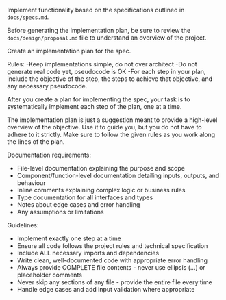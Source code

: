 Implement functionality based on the specifications outlined in `docs/specs.md`.

Before generating the implementation plan, be sure to review the `docs/design/proposal.md` file to understand an overview of the project.

Create an implementation plan for the spec.

Rules:
-Keep implementations simple, do not over architect
-Do not generate real code yet, pseudocode is OK
-For each step in your plan, include the objective of the step, the steps to achieve that objective, and any necessary pseudocode.

After you create a plan for implementing the spec, your task is to systematically implement each step of the plan, one at a time.

The implementation plan is just a suggestion meant to provide a high-level overview of the objective. Use it to guide you, but you do not have to adhere to it strictly. Make sure to follow the given rules as you work along the lines of the plan.

Documentation requirements:

- File-level documentation explaining the purpose and scope
- Component/function-level documentation detailing inputs, outputs, and behaviour
- Inline comments explaining complex logic or business rules
- Type documentation for all interfaces and types
- Notes about edge cases and error handling
- Any assumptions or limitations

Guidelines:

- Implement exactly one step at a time
- Ensure all code follows the project rules and technical specification
- Include ALL necessary imports and dependencies
- Write clean, well-documented code with appropriate error handling
- Always provide COMPLETE file contents - never use ellipsis (...) or placeholder comments
- Never skip any sections of any file - provide the entire file every time
- Handle edge cases and add input validation where appropriate
